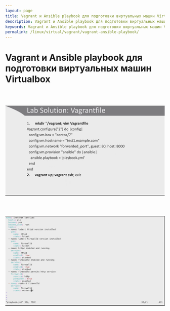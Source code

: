 ```yaml
---
layout: page
title: Vagrant и Ansible playbook для подготовки виртуальных машин Virtualbox
description: Vagrant и Ansible playbook для подготовки виртуальных машин Virtualbox
keywords: Vagrant и Ansible playbook для подготовки виртуальных машин Virtualbox
permalink: /linux/virtual/vagrant/vagrant-ansible-playbook/
---
```


# Vagrant и Ansible playbook для подготовки виртуальных машин Virtualbox

<br/>
<br/>

![Vagrant и Ansible playbook](/img/linux/virtual/vagrant/ansible/pic1.png 'Vagrant и Ansible playbook')

<br/>
<br/>

![Vagrant и Ansible playbook](/img/linux/virtual/vagrant/ansible/pic2.png 'Vagrant и Ansible playbook')

